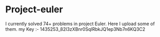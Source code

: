 # Project-euler
I currently solved 74+ problems in project Euler. Here I upload some of them.
my Key :- 1435253_82I3zXBnr0SqIRbkJQ1ep3Nb7n6KQ3C2
